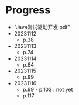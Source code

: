 # Progress

- "Java测试驱动开发.pdf"
- 20231112
    - p.38
- 20231113
    - p.74
- 20231114
    - p.84
- 20231115
  - p.99
- 20231116
  - p.99 - p.103 : not yet
  - p.117
